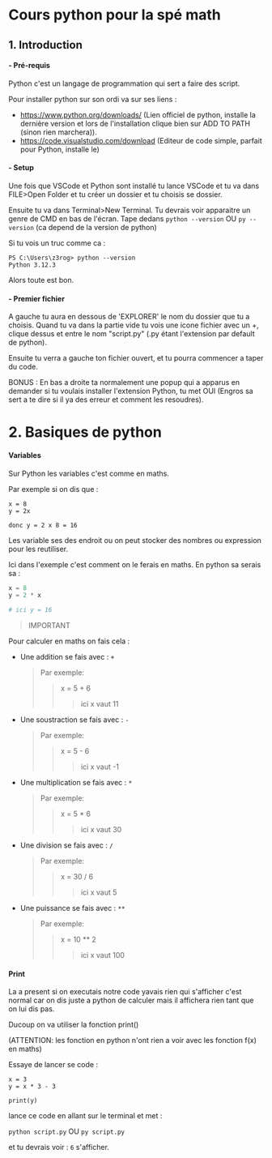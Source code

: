 # Cours python pour la spé math

## 1. Introduction

#### - Pré-requis

Python c'est un langage de programmation qui sert a faire des script.

Pour installer python sur son ordi va sur ses liens : 
- https://www.python.org/downloads/ (Lien officiel de python, installe la dernière version et lors de l'installation clique bien sur ADD TO PATH (sinon rien marchera)).
- https://code.visualstudio.com/download (Editeur de code simple, parfait pour Python, installe le)

#### - Setup
Une fois que VSCode et Python sont installé tu lance VSCode et tu va dans FILE>Open Folder et tu créer un dossier et tu choisis se dossier.

Ensuite tu va dans Terminal>New Terminal. Tu devrais voir apparaitre un genre de CMD en bas de l'écran. Tape dedans `python --version` OU `py --version` (ca depend de la version de python)

Si tu vois un truc comme ca : 
```
PS C:\Users\z3rog> python --version
Python 3.12.3
```

Alors toute est bon.

#### - Premier fichier

A gauche tu aura en dessous de 'EXPLORER' le nom du dossier que tu a choisis. Quand tu va dans la partie vide tu vois une icone fichier avec un +, clique dessus et entre le nom "script.py" (.py étant l'extension par default de python).

Ensuite tu verra a gauche ton fichier ouvert, et tu pourra commencer a taper du code.

BONUS : En bas a droite ta normalement une popup qui a apparus en demander si tu voulais installer l'extension Python, tu met OUI (Engros sa sert a te dire si il ya des erreur et comment les resoudres).

# 2. Basiques de python

#### Variables

Sur Python les variables c'est comme en maths.

Par exemple si on dis que :
```
x = 8
y = 2x

donc y = 2 x 8 = 16
```

Les variable ses des endroit ou on peut stocker des nombres ou expression pour les reutiliser.

Ici dans l'exemple c'est comment on le ferais en maths. En python sa serais sa :

```py
x = 8
y = 2 * x

# ici y = 16
```

> IMPORTANT

Pour calculer en maths on fais cela : 
- Une addition se fais avec : `+`
    > Par exemple:
    >> x = 5 + 6
    >>> ici x vaut 11
- Une soustraction se fais avec : `-`
    > Par exemple:
    >> x = 5 - 6
    >>> ici x vaut -1
- Une multiplication se fais avec : `*`
    > Par exemple:
    >> x = 5 * 6
    >>> ici x vaut 30
- Une division se fais avec : `/`
    > Par exemple:
    >> x = 30 / 6
    >>> ici x vaut 5
- Une puissance se fais avec : `**`
    > Par exemple:
    >> x = 10 ** 2
    >>> ici x vaut 100

#### Print

La a present si on executais notre code yavais rien qui s'afficher c'est normal car on dis juste a python de calculer mais il affichera rien tant que on lui dis pas.

Ducoup on va utiliser la fonction print() 

(ATTENTION: les fonction en python n'ont rien a voir avec les fonction f(x) en maths)

Essaye de lancer se code :

```
x = 3
y = x * 3 - 3

print(y)
```

lance ce code en allant sur le terminal et met :

`python script.py` OU `py script.py`

et tu devrais voir : `6` s'afficher.
